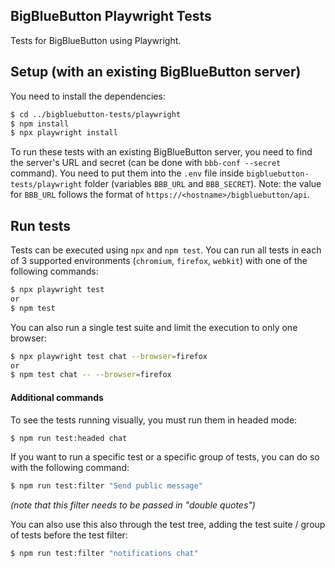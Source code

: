 ## BigBlueButton Playwright Tests

Tests for BigBlueButton using Playwright.

## Setup (with an existing BigBlueButton server)

You need to install the dependencies:
```bash
$ cd ../bigbluebutton-tests/playwright
$ npm install
$ npx playwright install
```
To run these tests with an existing BigBlueButton server, you need to find the server's URL and secret (can be done with `bbb-conf --secret` command). You need to put them into the `.env` file inside `bigbluebutton-tests/playwright` folder (variables `BBB_URL` and `BBB_SECRET`).  Note: the value for `BBB_URL` follows the format of `https://<hostname>/bigbluebutton/api`.

## Run tests

Tests can be executed using `npx` and `npm test`. You can run all tests in each of 3 supported environments (`chromium`, `firefox`, `webkit`) with one of the following commands:
```bash
$ npx playwright test
or
$ npm test
```

You can also run a single test suite and limit the execution to only one browser:
```bash
$ npx playwright test chat --browser=firefox
or
$ npm test chat -- --browser=firefox
```
#### Additional commands

To see the tests running visually, you must run them in headed mode:
```bash
$ npm run test:headed chat
```

If you want to run a specific test or a specific group of tests, you can do so with the following command:
```bash
$ npm run test:filter "Send public message"
```
_(note that this filter needs to be passed in "double quotes")_

You can also use this also through the test tree, adding the test suite / group of tests before the test filter:
```bash
$ npm run test:filter "notifications chat"
```